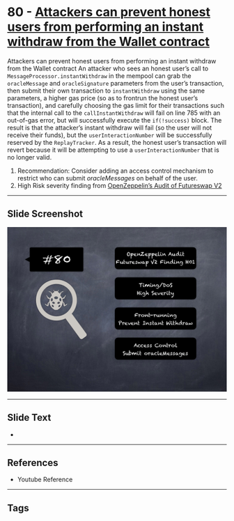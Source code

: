 
# 80 - [Attackers can prevent honest users from performing an instant withdraw from the Wallet contract](./Attackers%20can%20prevent%20honest%20users%20from%20performing%20an%20instant%20withdraw%20from%20the%20Wallet%20contract.md)

Attackers can prevent honest users from performing an instant withdraw from the Wallet contract An attacker who sees an honest user’s call to `MessageProcessor.instantWithdraw` in the mempool can grab the `oracleMessage` and `oracleSignature` parameters from the user’s transaction, then submit their own transaction to `instantWithdraw` using the same parameters, a higher gas price (so as to frontrun the honest user’s transaction), and carefully choosing the gas limit for their transactions such that the internal call to the `callInstantWithdraw` will fail on line 785 with an out-of-gas error, but will successfully execute the `if(!success)` block. The result is that the attacker’s instant withdraw will fail (so the user will not receive their funds), but the `userInteractionNumber` will be successfully reserved by the `ReplayTracker`. As a result, the honest user’s transaction will revert because it will be attempting to use a `userInteractionNumber` that is no longer valid.


1. Recommendation: Consider adding an access control mechanism to restrict who can submit _oracleMessages_ on behalf of the user.
2. High Risk severity finding from [OpenZeppelin’s Audit of Futureswap V2](https://blog.openzeppelin.com/futureswap-v2-audit/)


___
## Slide Screenshot
![080.png](../../images/7.%20Audit%20Findings%20101/080.png)
___
## Slide Text
- 
___
## References
- Youtube Reference
___
## Tags
